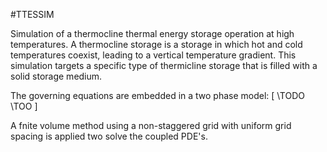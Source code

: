 #TTESSIM

Simulation of a thermocline thermal energy storage operation at high temperatures. A thermocline storage is a storage in which
hot and cold temperatures coexist, leading to a vertical temperature gradient. This simulation targets a specific type of thermicline storage that is filled with a solid storage medium.

The governing equations are embedded in a two phase model:
\[
\\TODO
\\TOO
\]


A fnite volume method using a non-staggered grid with uniform grid spacing is applied two solve the coupled PDE's. 